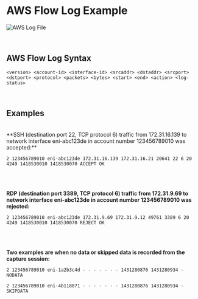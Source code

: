 # AWS Flow Log Example

![AWS Log File](https://media.amazonwebservices.com/blog/2015/flow_see_a_stream_2.png)

<br>

## AWS Flow Log Syntax

```
<version> <account-id> <interface-id> <srcaddr> <dstaddr> <srcport> <dstport> <protocol> <packets> <bytes> <start> <end> <action> <log-status>
```
<br>

## Examples
<br>
**SSH (destination port 22, TCP protocol 6) traffic from 172.31.16.139 to network interface eni-abc123de in account number 123456789010 was accepted:**


```
2 123456789010 eni-abc123de 172.31.16.139 172.31.16.21 20641 22 6 20 4249 1418530010 1418530070 ACCEPT OK
```
<br>
<br>

**RDP (destination port 3389, TCP protocol 6) traffic from 172.31.9.69 to network interface eni-abc123de  in account number 123456789010 was rejected:**



```
2 123456789010 eni-abc123de 172.31.9.69 172.31.9.12 49761 3389 6 20 4249 1418530010 1418530070 REJECT OK
```
<br>
<br>

**Two examples are when no data or skipped data is recorded from the capture session:**


```
2 123456789010 eni-1a2b3c4d - - - - - - - 1431280876 1431280934 - NODATA

2 123456789010 eni-4b118871 - - - - - - - 1431280876 1431280934 - SKIPDATA

